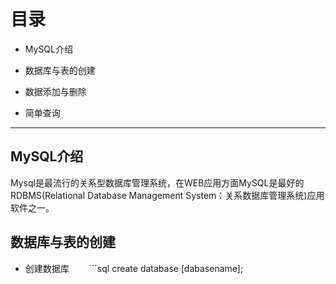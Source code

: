 # 目录

- MySQL介绍

- 数据库与表的创建

- 数据添加与删除

- 简单查询

---

## MySQL介绍
  
  Mysql是最流行的关系型数据库管理系统，在WEB应用方面MySQL是最好的RDBMS(Relational Database Management System：关系数据库管理系统)应用软件之一。

## 数据库与表的创建

- 创建数据库
    
    ```sql
      create database [dabasename];
    ```
